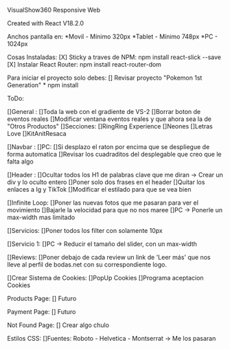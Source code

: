 VisualShow360 Responsive Web

Created with React V18.2.0

Anchos pantalla en:
    *Movil - Mínimo 320px
    *Tablet - Mínimo 748px
    *PC - 1024px

Cosas Instaladas:
    [X] Sticky a traves de NPM:
        npm install react-slick --save
    [X] Instalar React Router:
        npm install react-router-dom
        


Para iniciar el proyecto solo debes:
    [] Revisar proyecto "Pokemon 1st Generation"
    * npm install

ToDo:

[]General :
    []Toda la web con el gradiente de VS-2
    []Borrar boton de eventos reales
    []Modificar ventana eventos reales y que ahora sea la de "Otros Productos"
        []Secciones: 
            []RingRing Experience
            []Neones
            []Letras Love
            []KitAnitResaca

[]Navbar :
    []PC:
        []Si desplazo el raton por encima que se despliegue de forma automatica
        []Revisar los cuadraditos del desplegable que creo que le falta algo

[]Header :
    []Ocultar todos los H1 de palabras clave que me diran -> Crear un div y lo oculto entero
    []Poner solo dos frases en el header
    []Quitar los enlaces a Ig y TikTok
    []Modificar el estilado para que se vea bien

[]Infinite Loop:
    []Poner las nuevas fotos que me pasaran para ver el movimiento
    []Bajarle la velocidad para que no nos maree
    []PC -> Ponerle un max-width mas limitado

[]Servicios:
    []Poner todos los filter con solamente 10px

[]Servicio 1:
    []PC -> Reducir el tamaño del slider, con un max-width

[]Reviews:
    []Poner debajo de cada review un link de 'Leer más' que nos lleve al perfil de bodas.net con su correspondiente logo.


[]Crear Sistema de Cookies:
    []PopUp Cookies
    []Programa aceptacion Cookies


Products Page:
    [] Futuro

Payment Page:
    [] Futuro

Not Found Page:
 [] Crear algo chulo

Estilos CSS:
    []Fuentes: Roboto - Helvetica - Montserrat -> Me los pasaran